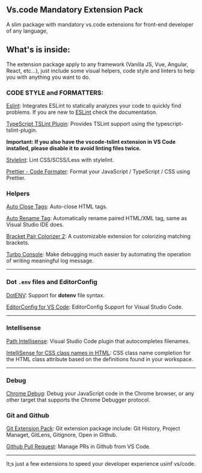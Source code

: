 Vs.code Mandatory Extension Pack
---

A slim package with mandatory vs.code extensions for front-end developer of any language, 

## What's is inside:

The extension package apply to any framework (Vanilla JS, Vue, Angular, React, etc...), just include some visual helpers, code style and linters to help you with anything you want to do.

### CODE STYLE and FORMATTERS:

[Eslint](https://marketplace.visualstudio.com/items?itemName=dbaeumer.vscode-eslint): Integrates ESLint to statically analyzes your code to quickly find problems. If you are new to [ESLint](https://eslint.org/) check the documentation.

[TypeScript TSLint Plugin](https://marketplace.visualstudio.com/items?itemName=ms-vscode.vscode-typescript-tslint-plugin): Provides TSLint support using the typescript-tslint-plugin. 

**Important: If you also have the vscode-tslint extension in VS Code installed, please disable it to avoid linting files twice.**

[Stylelint](https://marketplace.visualstudio.com/items?itemName=shinnn.stylelint): Lint CSS/SCSS/Less with stylelint.

[Prettier - Code Formater](https://marketplace.visualstudio.com/items?itemName=esbenp.prettier-vscode): Format your JavaScript / TypeScript / CSS using Prettier.


### Helpers

[Auto Close Tags](https://marketplace.visualstudio.com/items?itemName=formulahendry.auto-close-tag): Auto-close HTML tags.

[Auto Rename Tag](https://marketplace.visualstudio.com/items?itemName=formulahendry.auto-rename-tag): Automatically rename paired HTML/XML tag, same as Visual Studio IDE does.

[Bracket Pair Colorizer 2](https://marketplace.visualstudio.com/items?itemName=CoenraadS.bracket-pair-colorizer): A customizable extension for colorizing matching brackets.

[Turbo Console](https://marketplace.visualstudio.com/items?itemName=ChakrounAnas.turbo-console-log): Make debugging much easier by automating the operation of writing meaningful log message.

---

### Dot `.env` files and EditorConfig

[DotENV](https://marketplace.visualstudio.com/items?itemName=mikestead.dotenv): Support for **dotenv** file syntax.

[EditorConfig for VS Code](https://marketplace.visualstudio.com/items?itemName=EditorConfig.EditorConfig): EditorConfig Support for Visual Studio Code.

---

### Intellisense

[Path Intellisense](https://marketplace.visualstudio.com/items?itemName=christian-kohler.path-intellisense): Visual Studio Code plugin that autocompletes filenames.

[IntelliSense for CSS class names in HTML](https://marketplace.visualstudio.com/items?itemName=Zignd.html-css-class-completion): CSS class name completion for the HTML class attribute based on the definitions found in your workspace.


---

### Debug

[Chrome Debug](https://marketplace.visualstudio.com/items?itemName=msjsdiag.debugger-for-chrome): Debug your JavaScript code in the Chrome browser, or any other target that supports the Chrome Debugger protocol.

### Git and Github

[Git Extension Pack](https://marketplace.visualstudio.com/items?itemName=donjayamanne.git-extension-pack): Git extension package include: Git History, Project Managet, GitLens, Gitignore, Open in Github.

[Github Pull Request](https://marketplace.visualstudio.com/items?itemName=jasonnutter.github-pr): Manage PRs in Github from VS Code.

--- 

It;s just a few extensions to speed your developer experience usinf vs/code.